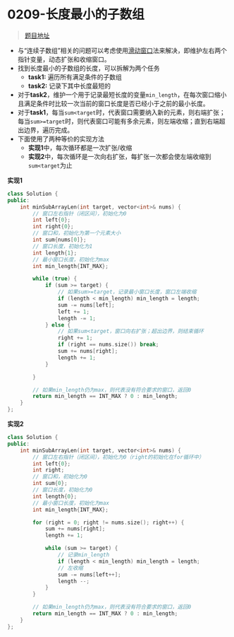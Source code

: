# 0209-长度最小的子数组
>[题目地址](https://leetcode-cn.com/problems/minimum-size-subarray-sum/)

- 与“连续子数组”相关的问题可以考虑使用[滑动窗口](null)法来解决，即维护左右两个指针变量，动态扩张和收缩窗口。
- 找到长度最小的子数组的长度，可以拆解为两个任务
	- **task1:** 遍历所有满足条件的子数组
	- **task2:** 记录下其中长度最短的
- 对于**task2**，维护一个用于记录最短长度的变量`min_length`，在每次窗口缩小且满足条件时比较一次当前的窗口长度是否已经小于之前的最小长度。
- 对于**task1**，每当`sum<target`时，代表窗口需要纳入新的元素，则右端扩张；每当`sum>=target`时，则代表窗口可能有多余元素，则左端收缩；直到右端超出边界，遍历完成。
- 下面使用了两种等价的实现方法
	- **实现1**中，每次循环都是一次扩张/收缩
	- **实现2**中，每次循环是一次向右扩张，每扩张一次都会使左端收缩到`sum<target`为止


**实现1**
```cpp
class Solution {
public:
    int minSubArrayLen(int target, vector<int>& nums) {
        // 窗口左右指针（闭区间），初始化为0
        int left{0};
        int right{0};
        // 窗口和，初始化为第一个元素大小
        int sum{nums[0]};
        // 窗口长度，初始化为1
        int length{1};
        // 最小窗口长度，初始化为max
        int min_length{INT_MAX};

        while (true) {
            if (sum >= target) {
                // 如果sum>=target，记录最小窗口长度，窗口左端收缩
                if (length < min_length) min_length = length;
                sum -= nums[left];
                left += 1;
                length -= 1;
            } else {
                // 如果sum<target，窗口向右扩张；超出边界，则结束循环
                right += 1;
                if (right == nums.size()) break;
                sum += nums[right];
                length += 1;
            }

        }

        // 如果min_length仍为max，则代表没有符合要求的窗口，返回0
        return min_length == INT_MAX ? 0 : min_length;
    }
};
```

**实现2**
```cpp
class Solution {
public:
    int minSubArrayLen(int target, vector<int>& nums) {
        // 窗口左右指针（闭区间），初始化为0（right的初始化在for循环中）
        int left{0};
        int right;
        // 窗口和，初始化为0
        int sum{0};
        // 窗口长度，初始化为0
        int length{0};
        // 最小窗口长度，初始化为max
        int min_length{INT_MAX};

        for (right = 0; right != nums.size(); right++) {
            sum += nums[right];
            length += 1;

            while (sum >= target) {
                // 记录min_length
                if (length < min_length) min_length = length;
                // 左收缩
                sum -= nums[left++];
                length --;
            }
        }

        // 如果min_length仍为max，则代表没有符合要求的窗口，返回0
        return min_length == INT_MAX ? 0 : min_length;
    }
};
```
